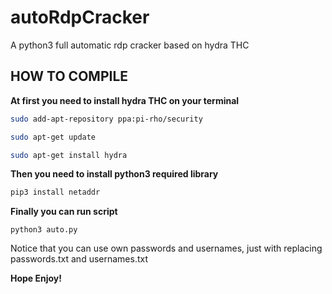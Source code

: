 # autoRdpCracker
A python3 full automatic rdp cracker based on hydra THC

## HOW TO COMPILE
**At first you need to install hydra THC on your terminal** 
```bash
sudo add-apt-repository ppa:pi-rho/security

sudo apt-get update

sudo apt-get install hydra
```
**Then you need to install python3 required library**
```bash
pip3 install netaddr
```
**Finally you can run script**
```
python3 auto.py
```
Notice that you can use own passwords and usernames,
just with replacing passwords.txt and usernames.txt

**Hope Enjoy!**

